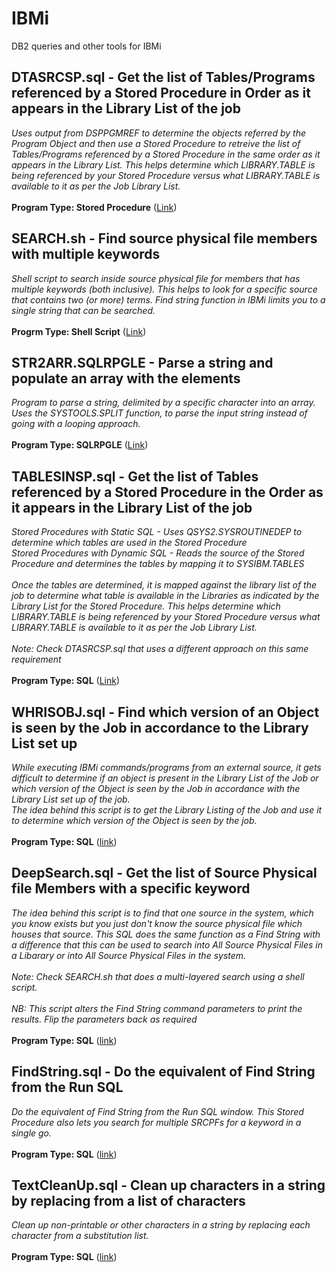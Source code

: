 # IBMi
DB2 queries and other tools for IBMi

## DTASRCSP.sql - Get the list of Tables/Programs referenced by a Stored Procedure in Order as it appears in the Library List of the job ##
*Uses output from DSPPGMREF to determine the objects referred by the Program Object and then use a Stored Procedure to retreive the list of Tables/Programs referenced by a Stored Procedure in the same order as it appears in the Library List. This helps determine which LIBRARY.TABLE is being referenced by your Stored Procedure versus what LIBRARY.TABLE is available to it as per the Job Library List.*<br/><br/>
**Program Type: Stored Procedure**
([Link](https://gist.github.com/AbrahamReuben/e5854a184ec3704f0f9a52479e5f8ed0))

## SEARCH.sh - Find source physical file members with multiple keywords ##
*Shell script to search inside source physical file for members that has multiple keywords (both inclusive). This helps to look for a specific source that contains two (or more) terms. Find string function in IBMi limits you to a single string that can be searched.*<br/><br/>
**Progrm Type: Shell Script**
([Link](https://gist.github.com/AbrahamReuben/287c3b9603f89a35bfb473f95f8592d7))

## STR2ARR.SQLRPGLE - Parse a string and populate an array with the elements ##
*Program to parse a string, delimited by a specific character into an array. Uses the SYSTOOLS.SPLIT function, to parse the input string instead of going with a looping approach.*<br/><br/>
**Program Type: SQLRPGLE**
([Link](https://gist.github.com/AbrahamReuben/d4bdad7bf631c7fb45e3608bb4259fe5))

## TABLESINSP.sql - Get the list of Tables referenced by a Stored Procedure in the Order as it appears in the Library List of the job ##
*Stored Procedures with Static SQL - Uses QSYS2.SYSROUTINEDEP to determine which tables are used in the Stored Procedure<br/>
Stored Procedures with Dynamic SQL - Reads the source of the Stored Procedure and determines the tables by mapping it to SYSIBM.TABLES<br/><br/>
Once the tables are determined, it is mapped against the library list of the job to determine what table is available in the Libraries as indicated by the Library List for the Stored Procedure. This helps determine which LIBRARY.TABLE is being referenced by your Stored Procedure versus what LIBRARY.TABLE is available to it as per the Job Library List.<br/><br/>
Note: Check DTASRCSP.sql that uses a different approach on this same requirement*<br/><br/>
**Program Type: SQL**
([Link](https://gist.github.com/AbrahamReuben/5b625300b203f1ebbf3d88b1679a2c43))

## WHRISOBJ.sql - Find which version of an Object is seen by the Job in accordance to the Library List set up ##
*While executing IBMi commands/programs from an external source, it gets difficult to determine if an object is present in the Library List of the Job or which version 
of the Object is seen by the Job in accordance with the Library List set up of the job.<br/>The idea behind this script is to get the Library Listing of the Job and use it 
to determine which version of the Object is seen by the job.*<br/><br/>
**Program Type: SQL**
([link](https://gist.github.com/AbrahamReuben/503c15cb6a8991b8f57da268a30646da))

## DeepSearch.sql - Get the list of Source Physical file Members with a specific keyword ##
*The idea behind this script is to find that one source in the system, which you know exists but you just don't know the source physical file which houses that source. 
This SQL does the same function as a Find String with a difference that this can be used to search into All Source Physical Files in a Libarary or into All Source Physical Files in the system.
<br/><br/>
Note: Check SEARCH.sh that does a multi-layered search using a shell script.
<br/><br/>
NB: This script alters the Find String command parameters to print the results. Flip the parameters back as required*<br/><br/>
**Program Type: SQL**
([link](https://gist.github.com/AbrahamReuben/8f7bfbc9e7b22a39cbbe96298a78bcc6))

## FindString.sql - Do the equivalent of Find String from the Run SQL ##
*Do the equivalent of Find String from the Run SQL window. This Stored Procedure also lets you search for multiple SRCPFs for a keyword in a single go.*<br/><br/>
**Program Type: SQL**
([link](https://gist.github.com/AbrahamReuben/f5d64be764116e4afaeb46e72c275601))

## TextCleanUp.sql - Clean up characters in a string by replacing from a list of characters ##
*Clean up non-printable or other characters in a string by replacing each character from a substitution list.* <br/><br/>
**Program Type: SQL**
([link](https://gist.github.com/AbrahamReuben/48f48c42ca94fc1f2e63e11e4079148f))
